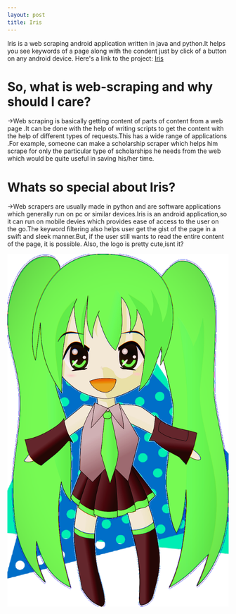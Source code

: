 ```yaml
---
layout: post
title: Iris
---
```

Iris is a web scraping android application written in java and python.It helps you see keywords of a page along with the condent just by click of a button on any android device.
Here's a link to the project: [Iris](https://github.com/techathena/iris)





# So, what is web-scraping and why should I care?

->Web scraping is basically getting content of parts of content from a web page .It can be done with the help of writing scripts to get the content with the help of different types of requests.This has a wide range of applications .For example, someone can make a scholarship scraper which helps him scrape for only the particular type of scholarships he needs from the web which would be quite useful in saving his/her time.

# Whats so special about Iris?

->Web scrapers are usually made in python and are software applications which generally run on pc or similar devices.Iris is an android application,so it can run on mobile devies which provides ease of access to the user on the go.The keyword filtering also helps user get the gist of the page in a swift and sleek manner.But, if the user still wants to read the entire content of the page, it is possible.
Also, the logo is pretty cute,isnt it?



![image_tpm](https://raw.githubusercontent.com/techathena//Iris/master/logo.png)

